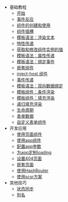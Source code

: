 - 基础教程
  - [开始](./index.md)
  - [事件反应](./event.md)
  - [组件的创建和使用](./simple-component.md)
  - [组件插槽](./slot.md)
  - [模板语法：渲染文本](./render-text.md)
  - [特性传递](./attribute-transmission.md)
  - [获取和修改组件实例的值](./get-set-comp.md)
  - [模板语法：属性传递](./property-transmission.md)
  - [模板语法：绑定事件](./bind-event.md)
  - [嵌套组件](./nested-component.md)
  - [inject-host 组件](./inject-host.md)
  - [事件传递](./event-passing.md)
  - [模板语法：双向数据绑定](./sync.md)
  - [模板组件：条件渲染](./condition.md)
  - [模板组件：填充渲染](./fill.md)
  - [递归填充渲染](./fill-temp.md)
  - [生命周期](./life-cycle.md)
  - [表单数据](./form-data.md)
  - [自定义表单组件](./custom-form-element.md)
- 开发应用
  - [使用页面组件](./use-page.md)
  - [使用app组件](./use-app.md)
  - [配置app参数](./app-config.md)
  - [为app定制loading](./app-loading.md)
  - [设置404页面](./set404.md)
  - [嵌套页面](./nested-page.md)
  - [使用HashRouter](./use-hash-router.md)
  - [使用scsr方案](./use-scsr.md)
- 其他技巧
  - [状态同步](./sync-state.md)
  - [别名](./alias.md)
